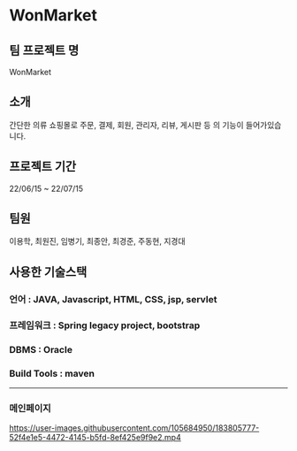 # WonMarket
## 팀 프로젝트 명 
WonMarket<br>

## 소개<br>
간단한 의류 쇼핑몰로 주문, 결제, 회원, 관리자, 리뷰, 게시판 등 의 기능이 들어가있습니다.<br>

## 프로젝트 기간 
22/06/15 ~ 22/07/15<br>

## 팀원 
이용학, 최원진, 임병기, 최종안, 최경준, 주동현, 지경대<br>

## 사용한 기술스택


### 언어 : JAVA, Javascript, HTML, CSS, jsp, servlet

### 프레임워크 : Spring legacy project, bootstrap

### DBMS : Oracle

### Build Tools : maven<br>

-----------------------------------------------------------------------------------------------
### 메인페이지



https://user-images.githubusercontent.com/105684950/183805777-52f4e1e5-4472-4145-b5fd-8ef425e9f9e2.mp4

